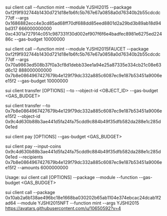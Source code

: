 
sui client call --function mint --module YJSHI2015 --package 0xf2f9f932744b1430d721d18e1b6fc5b767e67a0858a0d76340b2b55cdcdc77df --args 0x1686882ecc4e3cd85ad68ff70df688dd85eed8801d2a29bd3b89ab18d94bd317 666000000000 0xc4301a727914c051c987331f30d002ef907f6f6e4badfec8981e6275ed22486c --gas-budget 10000000

sui client call --function mint --module YJSHI2015FAUCET --package 0xf2f9f932744b1430d721d18e1b6fc5b767e67a0858a0d76340b2b55cdcdc77df --args 0x70a9863ed508b37f0a3cf8d1debb33ee1a94e25a87335e334cb21c08e63d6c12 888000000000 0x7b8e0864967427679b4e129f79dc332a885c6087ec9e187b53451a9006ee15f2 --gas-budget 10000000


sui client transfer [OPTIONS] --to <TO> --object-id <OBJECT_ID> --gas-budget <GAS_BUDGET>

sui client transfer --to 0x7b8e0864967427679b4e129f79dc332a885c6087ec9e187b53451a9006ee15f2 --object-id 0x9c4d630b88b3ae441d5fa24fa75cdd9c884b49f35dfb582da288e1c285d0e1ed 

sui client pay [OPTIONS] --gas-budget <GAS_BUDGET>

sui client pay   --input-coins 0x9c4d630b88b3ae441d5fa24fa75cdd9c884b49f35dfb582da288e1c285d0e1ed --recipients 0x7b8e0864967427679b4e129f79dc332a885c6087ec9e187b53451a9006ee15f2 --amounts 6000000000


Usage: sui client call [OPTIONS] --package <PACKAGE> --module <MODULE> --function <FUNCTION> --gas-budget <GAS_BUDGET>

sui client call --package 0x10ab2a6b138ae496bc18e1668ba030202b65ab1104e374ebcac24dcab1f2ad64 --module YJSHI2015NFT --function mint --args YJSHI2015 https://avatars.githubusercontent.com/u/10650592?v=4 